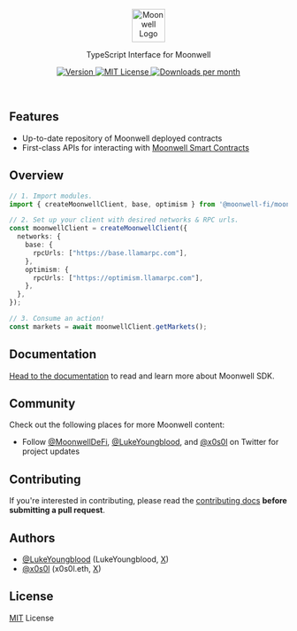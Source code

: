 
<p align="center">
  <a href="https://viem.sh">
      <picture>
        <source media="(prefers-color-scheme: dark)" srcset="https://avatars.githubusercontent.com/u/96106926?s=200&v=4">
        <img alt="Moonwell Logo" src="https://avatars.githubusercontent.com/u/96106926?s=200&v=4" width="auto" height="60">
      </picture>
</a>
</p>

<p align="center">
  TypeScript Interface for Moonwell
<p>

<p align="center">
  <a href="https://www.npmjs.com/package/@moonwell-fi/moonwell-sdk">
    <picture>
      <source media="(prefers-color-scheme: dark)" srcset="https://img.shields.io/npm/v/@moonwell-fi/moonwell-sdk?colorA=21262d&colorB=21262d&style=flat">
      <img src="https://img.shields.io/npm/v/@moonwell-fi/moonwell-sdk?colorA=f6f8fa&colorB=f6f8fa&style=flat" alt="Version">
    </picture>
  </a>
  <a href="https://github.com/moonwell-fi/moonwell-sdk/blob/main/LICENSE">
    <picture>
      <source media="(prefers-color-scheme: dark)" srcset="https://img.shields.io/npm/l/@moonwell-fi/moonwell-sdk?colorA=21262d&colorB=21262d&style=flat">
      <img src="https://img.shields.io/npm/l/@moonwell-fi/moonwell-sdk?colorA=f6f8fa&colorB=f6f8fa&style=flat" alt="MIT License">
    </picture>
  </a>
  <a href="https://www.npmjs.com/package/@moonwell-fi/moonwell-sdk">
    <picture>
      <source media="(prefers-color-scheme: dark)" srcset="https://img.shields.io/npm/dm/@moonwell-fi/moonwell-sdk?colorA=21262d&colorB=21262d&style=flat">
      <img src="https://img.shields.io/npm/dm/@moonwell-fi/moonwell-sdk?colorA=f6f8fa&colorB=f6f8fa&style=flat" alt="Downloads per month">
    </picture>
  </a>
</p>

<br>

## Features

- Up-to-date repository of Moonwell deployed contracts
- First-class APIs for interacting with [Moonwell Smart Contracts](https://github.com/moonwell-fi/moonwell-contracts-v2)

## Overview

```ts
// 1. Import modules.
import { createMoonwellClient, base, optimism } from '@moonwell-fi/moonwell-sdk';

// 2. Set up your client with desired networks & RPC urls.
const moonwellClient = createMoonwellClient({
  networks: {
    base: {
      rpcUrls: ["https://base.llamarpc.com"],
    },
    optimism: {
      rpcUrls: ["https://optimism.llamarpc.com"],
    },
  },
});

// 3. Consume an action!
const markets = await moonwellClient.getMarkets();
```

## Documentation

[Head to the documentation](https://sdk.moonwell.fi/docs/getting-started) to read and learn more about Moonwell SDK.

## Community

Check out the following places for more Moonwell content:

- Follow [@MoonwellDeFi](https://x.com/MoonwellDeFi), [@LukeYoungblood](https://x.com/LukeYoungblood), and [@x0s0l](https://x.com/x0s0l) on Twitter for project updates

## Contributing

If you're interested in contributing, please read the [contributing docs](/.github/CONTRIBUTING.md) **before submitting a pull request**.

## Authors

- [@LukeYoungblood](https://github.com/lyoungblood) (LukeYoungblood, [X](https://x.com/LukeYoungblood))
- [@x0s0l](https://github.com/x0s0l) (x0s0l.eth, [X](https://x.com/x0s0l))

## License

[MIT](/LICENSE) License